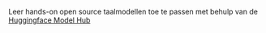 Leer hands-on open source taalmodellen toe te passen met behulp van de [Huggingface Model Hub](https://huggingface.co/learn/nlp-course/chapter1/)
